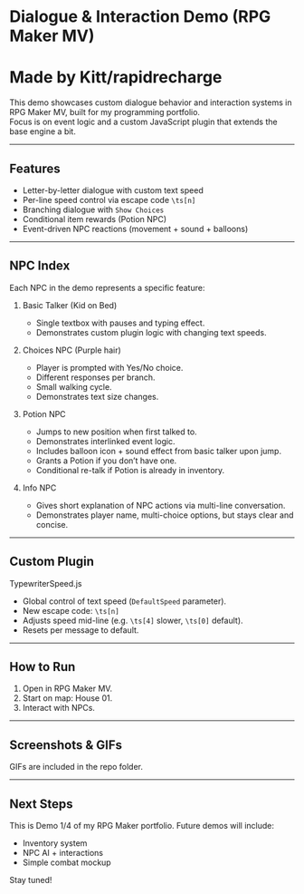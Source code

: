 # Dialogue & Interaction Demo (RPG Maker MV)
# Made by Kitt/rapidrecharge

This demo showcases custom dialogue behavior and interaction systems in RPG Maker MV, built for my programming portfolio.  
Focus is on event logic and a custom JavaScript plugin that extends the base engine a bit.

---

## Features
- Letter-by-letter dialogue with custom text speed
- Per-line speed control via escape code `\ts[n]`
- Branching dialogue with `Show Choices`
- Conditional item rewards (Potion NPC)
- Event-driven NPC reactions (movement + sound + balloons)

---

## NPC Index
Each NPC in the demo represents a specific feature:

1. Basic Talker (Kid on Bed)
   - Single textbox with pauses and typing effect.
   - Demonstrates custom plugin logic with changing text speeds.

2. Choices NPC (Purple hair)
   - Player is prompted with Yes/No choice.  
   - Different responses per branch.
   - Small walking cycle.
   - Demonstrates text size changes.

3. Potion NPC
   - Jumps to new position when first talked to.
   - Demonstrates interlinked event logic.
   - Includes balloon icon + sound effect from basic talker upon jump.
   - Grants a Potion if you don’t have one.  
   - Conditional re-talk if Potion is already in inventory.

4. Info NPC
   - Gives short explanation of NPC actions via multi-line conversation.
   - Demonstrates player name, multi-choice options, but stays clear and concise.

---

## Custom Plugin
TypewriterSpeed.js
- Global control of text speed (`DefaultSpeed` parameter).  
- New escape code: `\ts[n]`  
- Adjusts speed mid-line (e.g. `\ts[4]` slower, `\ts[0]` default).  
- Resets per message to default.

---

## How to Run
1. Open in RPG Maker MV.  
2. Start on map: House 01.  
3. Interact with NPCs.

---

## Screenshots & GIFs

GIFs are included in the repo folder.

---

## Next Steps
This is Demo 1/4 of my RPG Maker portfolio. Future demos will include:  
- Inventory system  
- NPC AI + interactions  
- Simple combat mockup  

Stay tuned!
